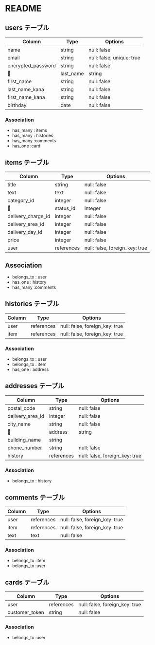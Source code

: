 # README

## users テーブル

| Column              | Type   | Options                    |
| ------------------- | ------ | -------------------------- |              
| name                | string | null: false                |
| email               | string | null: false, unique: true  |
| encrypted_password  | string | null: false                |
| last_name           | string | null: false                |
| first_name          | string | null: false                |
| last_name_kana      | string | null: false                |
| first_name_kana     | string | null: false                |
| birthday            | date   | null: false                |

### Association

- has_many : items
- has_many : histories
- has_many :comments
- has_one :card


## items テーブル

| Column              | Type      | Options                         |
| ------------------- | ---------- | ------------------------------ |
| title               | string     | null: false                    |
| text                | text       | null: false                    |
| category_id         | integer    | null: false                    |
| status_id           | integer    | null: false                    |
| delivery_charge_id  | integer    | null: false                    |
| delivery_area_id    | integer    | null: false                    |
| delivery_day_id     | integer    | null: false                    |
| price               | integer    | null: false                    |
| user                | references | null: false, foreign_key: true |

## Association

- belongs_to : user
- has_one : history
- has_many :comments


## histories テーブル

| Column              | Type       | Options                         |
| ------------------- | ---------- | ------------------------------- |
| user                | references | null: false, foreign_key: true  |                   
| item                | references | null: false, foreign_key: true  |

### Association

- belongs_to : user
- belongs_to : item
- has_one : address


## addresses テーブル

| Column              | Type       | Options                        |
| ------------------- | -----------| ------------------------------ |                   
| postal_code         | string     | null: false                    |
| delivery_area_id    | integer    | null: false                    |
| city_name           | string     | null: false                    |
| address             | string     | null: false                    |
| building_name       | string     |  |
| phone_number        | string     | null: false                    |
| history             | references | null: false, foreign_key: true |

### Association

- belongs_to : history


## comments テーブル

| Column              | Type       | Options                         |
| ------------------- | ---------- | ------------------------------- |
| user                | references | null: false, foreign_key: true  |
| item                | references | null: false, foreign_key: true  |
| text                | text       | null: false                     |

### Association

- belongs_to :item
- belongs_to :user 


## cards テーブル

| Column              | Type       | Options                         |
| ------------------- | ---------- | ------------------------------- |
| user                | references | null: false, foreign_key: true  |
| customer_token      | string     | null: false                     |

### Association

- belongs_to :user